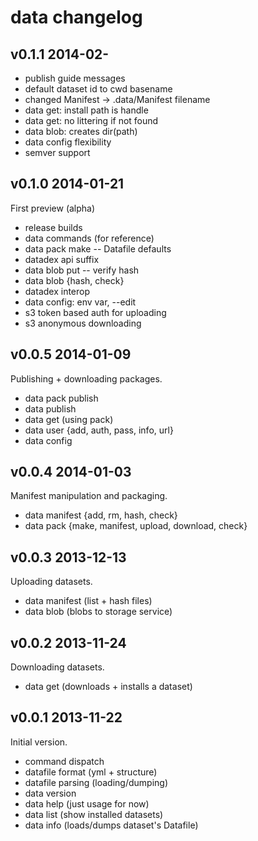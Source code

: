 # data changelog

## v0.1.1 2014-02-

- publish guide messages
- default dataset id to cwd basename
- changed Manifest -> .data/Manifest filename
- data get: install path is handle
- data get: no littering if not found
- data blob: creates dir(path)
- data config flexibility
- semver support


## v0.1.0 2014-01-21

First preview (alpha)

- release builds
- data commands (for reference)
- data pack make -- Datafile defaults
- datadex api suffix
- data blob put -- verify hash
- data blob {hash, check}
- datadex interop
- data config: env var, --edit
- s3 token based auth for uploading
- s3 anonymous downloading

## v0.0.5 2014-01-09

Publishing + downloading packages.

- data pack publish
- data publish
- data get (using pack)
- data user {add, auth, pass, info, url}
- data config

## v0.0.4 2014-01-03

Manifest manipulation and packaging.

- data manifest {add, rm, hash, check}
- data pack {make, manifest, upload, download, check}

## v0.0.3 2013-12-13

Uploading datasets.

- data manifest (list + hash files)
- data blob (blobs to storage service)


## v0.0.2 2013-11-24

Downloading datasets.

- data get (downloads + installs a dataset)

## v0.0.1 2013-11-22

Initial version.

- command dispatch
- datafile format (yml + structure)
- datafile parsing (loading/dumping)
- data version
- data help (just usage for now)
- data list (show installed datasets)
- data info (loads/dumps dataset's Datafile)
